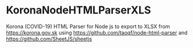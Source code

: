# KoronaNodeHTMLParserXLS
Korona (COVID-19) HTML Parser for Node js to export to XLSX from https://korona.gov.sk
using https://github.com/taoqf/node-html-parser and https://github.com/SheetJS/sheetjs
